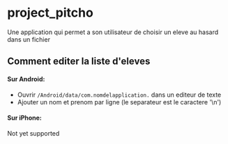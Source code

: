 # project_pitcho

Une application qui permet a son utilisateur de choisir un eleve au hasard dans un fichier

## Comment editer la liste d'eleves

#### Sur Android:
- Ouvrir `/Android/data/com.nomdelapplication.` dans un editeur de texte
- Ajouter un nom et prenom par ligne (le separateur est le caractere '\n')

#### Sur iPhone:
Not yet supported